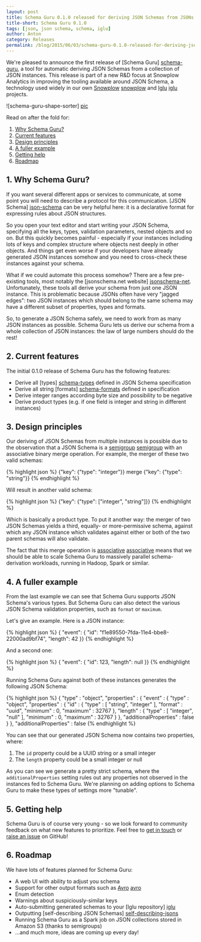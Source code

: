 ```yaml
---
layout: post
title: Schema Guru 0.1.0 released for deriving JSON Schemas from JSONs
title-short: Schema Guru 0.1.0
tags: [json, json schema, schema, iglu]
author: Anton
category: Releases
permalink: /blog/2015/06/03/schema-guru-0.1.0-released-for-deriving-json-schemas-from-jsons/
---
```


We're pleased to announce the first release of [Schema Guru] [schema-guru],
a tool for automatic deriving JSON Schemas from a collection of JSON instances. This release is part of a new R&D focus at Snowplow Analytics in improving the tooling available around JSON Schema, a technology used widely in our own [Snowplow] [snowplow] and [Iglu] [iglu] projects.

![schema-guru-shape-sorter] [pic]

Read on after the fold for:

1. [Why Schema Guru?](/blog/2015/06/03/schema-guru-0.1.0-released-for-deriving-json-schemas-from-jsons/#why)
2. [Current features](/blog/2015/06/03/schema-guru-0.1.0-released-for-deriving-json-schemas-from-jsons/#features)
3. [Design principles](/blog/2015/06/03/schema-guru-0.1.0-released-for-deriving-json-schemas-from-jsons/#principles)
4. [A fuller example](/blog/2015/06/03/schema-guru-0.1.0-released-for-deriving-json-schemas-from-jsons/#eg)
5. [Getting help](/blog/2015/06/03/schema-guru-0.1.0-released-for-deriving-json-schemas-from-jsons/#help)
6. [Roadmap](/blog/2015/06/03/schema-guru-0.1.0-released-for-deriving-json-schemas-from-jsons/#roadmap)

<!--more-->

<div class="html">
<h2><a name="why">1. Why Schema Guru?</a></h2>
</div>

If you want several different apps or services to communicate, at some point you will need to describe a protocol for this communication. [JSON Schema] [json-schema] can be very helpful here: it is a declarative format for expressing rules about JSON structures.

So you open your text editor and start writing your JSON Schema, specifying all the
keys, types, validation parameters, nested objects and so on. But this quickly becomes painful - especially if your instances including lots
of keys and complex structure where objects nest deeply in other objects. And things get even worse if your developers have already generated JSON instances somehow and you need to cross-check these instances against your schema.

What if we could automate this process somehow? There are a few pre-existing tools,
most notably the [jsonschema.net website] [jsonschema-net]. Unfortunately, these tools all derive your schema from just one JSON instance. This is problematic because JSONs often have very "jagged edges": two JSON instances which should belong to the same schema may have a different subset of properties, types and formats.

So, to generate a JSON Schema safely, we need to work from as many JSON instances as possible. Schema Guru lets us derive our schema from a whole collection of JSON instances: the law of large numbers should do the rest!

<div class="html">
<h2><a name="features">2. Current features</a></h2>
</div>

The initial 0.1.0 release of Schema Guru has the following features:

+ Derive all [types] [schema-types] defined in JSON Schema specification
+ Derive all string [formats] [schema-formats] defined in specification
+ Derive integer ranges according byte size and possibility to be negative
+ Derive product types (e.g. if one field is integer and string in different instances)

<div class="html">
<h2><a name="principles">3. Design principles</a></h2>
</div>

Our deriving of JSON Schemas from multiple instances is possible due to the observation that a JSON Schema is a [semigroup] [semigroup] with an associative binary merge operation. For example, the merger of these two valid schemas:

{% highlight json %}
{"key": {"type": "integer"}} merge {"key": {"type": "string"}}
{% endhighlight %}

Will result in another valid schema:

{% highlight json %}
{"key": {"type": ["integer", "string"]}}
{% endhighlight %}

Which is basically a product type. To put it another way: the merger of two JSON Schemas yields a third, equally- or more-permissive schema, against which any JSON instance which validates against either or both of the two parent schemas will also validate.

The fact that this merge operation is [associative] [associative] means that we should be able to scale Schema Guru to massively parallel schema-derivation workloads, running in Hadoop, Spark or similar.

<div class="html">
<h2><a name="eg">4. A fuller example</a></h2>
</div>

From the last example we can see that Schema Guru supports JSON Schema's various types. But Schema Guru can also detect the various JSON Schema validation properties, such as `format` or `maximum`.

Let's give an example. Here is a JSON instance:

{% highlight json %}
{ "event": {
    "id": "f1e89550-7fda-11e4-bbe8-22000ad9bf74",
    "length": 42 }}
{% endhighlight %}

And a second one:

{% highlight json %}
{ "event": {
    "id": 123,
    "length": null }}
{% endhighlight %}

Running Schema Guru against both of these instances generates the following JSON Schema:

{% highlight json %}
{ "type" : "object",
  "properties" : {
    "event" : {
      "type" : "object",
      "properties" : {
        "id" : {
          "type" : [ "string", "integer" ],
          "format" : "uuid",
          "minimum" : 0,
          "maximum" : 32767 },
        "length" : {
          "type" : [ "integer", "null" ],
          "minimum" : 0,
          "maximum" : 32767 } },
      "additionalProperties" : false } },
  "additionalProperties" : false
{% endhighlight %}

You can see that our generated JSON Schema now contains two properties, where:

1. The `id` property could be a UUID string or a small integer
2. The `length` property could be a small integer or null

As you can see we generate a pretty strict schema, where the `additionalProperties` setting rules out any properties not observed in the instances fed to Schema Guru. We're planning on adding options to Schema Guru to make these types of settings more "tunable".

<h2><a name="help">5. Getting help</a></h2>

Schema Guru is of course very young - so we look forward to community feedback on what new features to prioritize. Feel free to [get in touch][talk-to-us] or [raise an issue][issues] on GitHub!

<h2><a name="roadmap">6. Roadmap</a></h2>

We have lots of features planned for Schema Guru:

* A web UI with ability to adjust you schema
* Support for other output formats such as [Avro] [avro]
* Enum detection
* Warnings about suspiciously-similar keys
* Auto-submitting generated schemas to your [Iglu repository] [iglu]
* Outputting [self-describing JSON Schemas] [self-describing-jsons]
* Running Schema Guru as a Spark job on JSON collections stored in Amazon S3 (thanks to semigroups)
* ...and much more, ideas are coming up every day!

[pic]: /assets/img/blog/2015/06/schema-guru-shape-sorter.jpg

[json-schema]: http://json-schema.org/
[schema-types]: http://json-schema.org/latest/json-schema-core.html#anchor8
[schema-formats]: http://json-schema.org/latest/json-schema-validation.html#anchor104
[self-describing-jsons]: http://snowplowanalytics.com/blog/2014/05/15/introducing-self-describing-jsons/
[semigroup]: http://en.wikipedia.org/wiki/Semigroup
[associative]: http://en.wikipedia.org/wiki/Associative_property
[avro]: https://avro.apache.org/
[schema-guru]: http://collector.snplow.com/r/tp2?u=https%3A%2F%2Fgithub.com%2Fsnowplow%2Fschema-guru

[snowplow]: http://collector.snplow.com/r/tp2?u=https%3A%2F%2Fgithub.com%2Fsnowplow%2Fsnowplow
[iglu]: http://collector.snplow.com/r/tp2?u=https%3A%2F%2Fgithub.com%2Fsnowplow%2Figlu
[jsonschema-net]: http://jsonschema.net/#/

[issues]: https://github.com/snowplow/schema-guru/issues
[talk-to-us]: https://github.com/snowplow/snowplow/wiki/Talk-to-us
